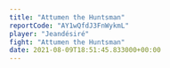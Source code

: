 ```yaml
---
title: "Attumen the Huntsman"
reportCode: "AY1wQfdJ3FnWykmL"
player: "Jeandésiré"
fight: "Attumen the Huntsman"
date: 2021-08-09T18:51:45.833000+00:00
---
```

